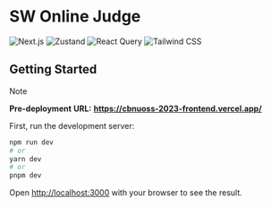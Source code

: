 # SW Online Judge

<p>
  <img alt="Next.js" src="https://img.shields.io/badge/Next.js-000?style=square&logo=next.js&logoColor=white"/>
  <img alt="Zustand" src="https://img.shields.io/badge/🐻 Zustand-684e4b?style=square&logo=zustand&logoColor=white"/>
  <img alt="React Query" src="https://img.shields.io/badge/React Query-FF4154?style=square&logo=reactquery&logoColor=white"/>
  <img alt="Tailwind CSS" src="https://img.shields.io/badge/Tailwind CSS-06B6D4?style=square&logo=tailwindcss&logoColor=white"/>
</p>

## Getting Started

> [!note]
> **Pre-deployment** **URL:** **https://cbnuoss-2023-frontend.vercel.app/**

First, run the development server:

```bash
npm run dev
# or
yarn dev
# or
pnpm dev
```

Open [http://localhost:3000](http://localhost:3000) with your browser to see the result.
